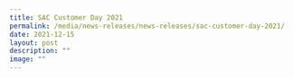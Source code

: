 ```yaml
---
title: SAC Customer Day 2021
permalink: /media/news-releases/news-releases/sac-customer-day-2021/
date: 2021-12-15
layout: post
description: ""
image: ""
---
```

